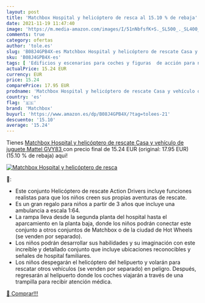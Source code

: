 ```yaml
---
layout: post
title: 'Matchbox Hospital y helicóptero de resca al 15.10 % de rebaja'
date: 2021-11-19 11:47:40
image: 'https://m.media-amazon.com/images/I/51nNbfsfK+S._SL500_._SL400_.jpg'
comments: true
category: ofertas
author: 'tole.es'
slug: 'B08J4GPB4X-es Matchbox Hospital y helicóptero de rescate Casa y vehículo...'
sku: 'B08J4GPB4X-es'
tags: [ 'Edificios y escenarios para coches y figuras  de acción para niños','Garajes de juguete','Juguetes','Juguetes y juegos','Muñecos y figuras','matchbox','mattel', ]
actualPrice: 15.24 EUR
currency: EUR
price: 15.24
comparePrice: 17.95 EUR
prodname: 'Matchbox Hospital y helicóptero de rescate Casa y vehículo de juguete  Mattel GVY83 '
country: 'es'
flag: '🇪🇸'
brand: 'Matchbox'
buyurl: 'https://www.amazon.es/dp/B08J4GPB4X/?tag=tolees-21'
descuento: '15.10'
average: '15.24'
---
```


Tienes [Matchbox Hospital y helicóptero de rescate Casa y vehículo de juguete  Mattel GVY83 ](https://www.amazon.es/dp/B08J4GPB4X/?tag=tolees-21) con precio final de  15.24 EUR (original: 17.95 EUR) (15.10 %  de rebaja) aqui!

[![Matchbox Hospital y helicóptero de resca](https://m.media-amazon.com/images/I/51nNbfsfK+S._SL500_._SL400_.jpg)](https://www.amazon.es/dp/B08J4GPB4X/?tag=tolees-21)

🔎:

- Este conjunto Helicóptero de rescate Action Drivers incluye funciones realistas para que los niños creen sus propias aventuras de rescate.
- Es un gran regalo para niños a partir de 3 años que incluye una ambulancia a escala 1:64.
- La rampa lleva desde la segunda planta del hospital hasta el aparcamiento en la planta baja, donde los niños podrán conectar este conjunto a otros conjuntos de Matchbox o de la ciudad de Hot Wheels (se venden por separado).
- Los niños podrán desarrollar sus habilidades y su imaginación con este increíble y detallado conjunto que incluye ubicaciones reconocibles y señales de hospital familiares.
- Los niños despegarán el helicóptero del helipuerto y volarán para rescatar otros vehículos (se venden por separado) en peligro. Después, regresarán al helipuerto donde los coches viajarán a través de una trampilla para recibir atención médica.

[🛒 Comprar!!!](https://www.amazon.es/dp/B08J4GPB4X/?tag=tolees-21)
